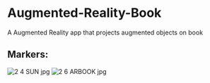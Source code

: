 # Augmented-Reality-Book
A Augmented Reality app that projects augmented objects on book
## Markers:
![2 4 SUN jpg](https://user-images.githubusercontent.com/66089079/205273532-1fbe9aad-b404-49f4-8f69-17122c5688b4.jpg)
![2 6 ARBOOK jpg](https://user-images.githubusercontent.com/66089079/205273541-e8a66a83-3e81-4602-a386-c741af9e6c6c.jpg)
